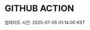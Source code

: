 # GITHUB ACTION
  <!-- START_UPDATED_TIME -->
  업데이트 시간: 2025-07-05 01:14:00 KST
  <!-- END_UPDATED_TIME -->
